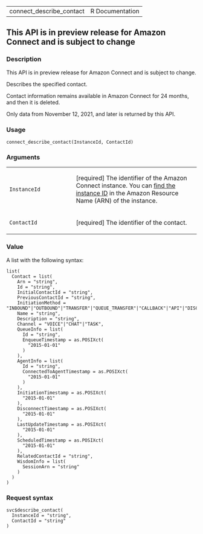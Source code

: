 <table style="width: 100%;">
<tbody>
<tr class="odd">
<td>connect_describe_contact</td>
<td style="text-align: right;">R Documentation</td>
</tr>
</tbody>
</table>

## This API is in preview release for Amazon Connect and is subject to change

### Description

This API is in preview release for Amazon Connect and is subject to
change.

Describes the specified contact.

Contact information remains available in Amazon Connect for 24 months,
and then it is deleted.

Only data from November 12, 2021, and later is returned by this API.

### Usage

    connect_describe_contact(InstanceId, ContactId)

### Arguments

<table>
<colgroup>
<col style="width: 35%" />
<col style="width: 65%" />
</colgroup>
<tbody>
<tr class="odd">
<td><code
id="connect_describe_contact_:_InstanceId">InstanceId</code></td>
<td><p>[required] The identifier of the Amazon Connect instance. You can
<a
href="https://docs.aws.amazon.com/connect/latest/adminguide/find-instance-arn.html">find
the instance ID</a> in the Amazon Resource Name (ARN) of the
instance.</p></td>
</tr>
<tr class="even">
<td><code
id="connect_describe_contact_:_ContactId">ContactId</code></td>
<td><p>[required] The identifier of the contact.</p></td>
</tr>
</tbody>
</table>

### Value

A list with the following syntax:

    list(
      Contact = list(
        Arn = "string",
        Id = "string",
        InitialContactId = "string",
        PreviousContactId = "string",
        InitiationMethod = "INBOUND"|"OUTBOUND"|"TRANSFER"|"QUEUE_TRANSFER"|"CALLBACK"|"API"|"DISCONNECT"|"MONITOR"|"EXTERNAL_OUTBOUND",
        Name = "string",
        Description = "string",
        Channel = "VOICE"|"CHAT"|"TASK",
        QueueInfo = list(
          Id = "string",
          EnqueueTimestamp = as.POSIXct(
            "2015-01-01"
          )
        ),
        AgentInfo = list(
          Id = "string",
          ConnectedToAgentTimestamp = as.POSIXct(
            "2015-01-01"
          )
        ),
        InitiationTimestamp = as.POSIXct(
          "2015-01-01"
        ),
        DisconnectTimestamp = as.POSIXct(
          "2015-01-01"
        ),
        LastUpdateTimestamp = as.POSIXct(
          "2015-01-01"
        ),
        ScheduledTimestamp = as.POSIXct(
          "2015-01-01"
        ),
        RelatedContactId = "string",
        WisdomInfo = list(
          SessionArn = "string"
        )
      )
    )

### Request syntax

    svc$describe_contact(
      InstanceId = "string",
      ContactId = "string"
    )
